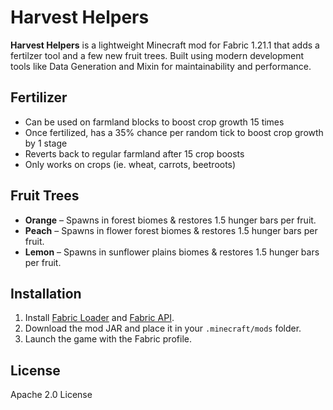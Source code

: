 # Harvest Helpers

**Harvest Helpers** is a lightweight Minecraft mod for Fabric 1.21.1 that adds a fertilzer tool and a few new fruit trees. Built using modern development tools like Data Generation and Mixin for maintainability and performance.

## Fertilizer

- Can be used on farmland blocks to boost crop growth 15 times
- Once fertilized, has a 35% chance per random tick to boost crop growth by 1 stage
- Reverts back to regular farmland after 15 crop boosts
- Only works on crops (ie. wheat, carrots, beetroots)

## Fruit Trees

- **Orange** – Spawns in forest biomes & restores 1.5 hunger bars per fruit.
- **Peach** – Spawns in flower forest biomes & restores 1.5 hunger bars per fruit.
- **Lemon** – Spawns in sunflower plains biomes & restores 1.5 hunger bars per fruit.

## Installation

1. Install [Fabric Loader](https://fabricmc.net/use/) and [Fabric API](https://www.curseforge.com/minecraft/mc-mods/fabric-api).
2. Download the mod JAR and place it in your `.minecraft/mods` folder.
3. Launch the game with the Fabric profile.

## License

Apache 2.0 License

